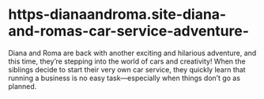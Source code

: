 # https-dianaandroma.site-diana-and-romas-car-service-adventure-
Diana and Roma are back with another exciting and hilarious adventure, and this time, they’re stepping into the world of cars and creativity! When the siblings decide to start their very own car service, they quickly learn that running a business is no easy task—especially when things don’t go as planned.
